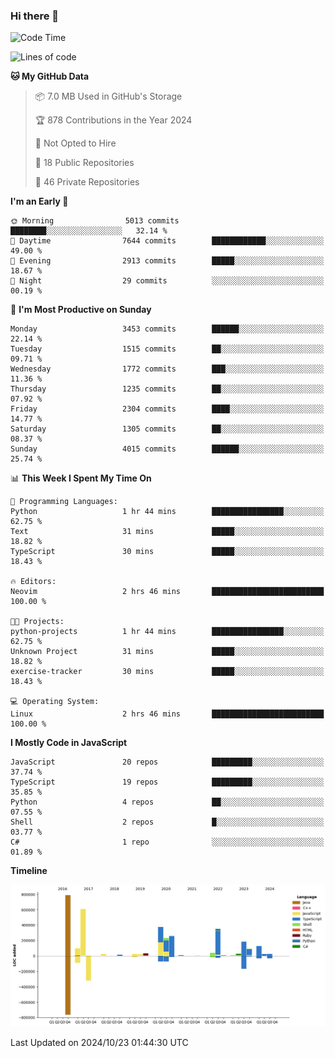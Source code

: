 ### Hi there 👋

<!--
**Clumsy-Coder/Clumsy-Coder** is a ✨ _special_ ✨ repository because its `README.md` (this file) appears on your GitHub profile.

Here are some ideas to get you started:

- 🔭 I’m currently working on ...
- 🌱 I’m currently learning ...
- 👯 I’m looking to collaborate on ...
- 🤔 I’m looking for help with ...
- 💬 Ask me about ...
- 📫 How to reach me: ...
- 😄 Pronouns: ...
- ⚡ Fun fact: ...
-->

<!-- anmol098/waka-readme-stats -->
<!--START_SECTION:waka-->
![Code Time](http://img.shields.io/badge/Code%20Time-909%20hrs%2054%20mins-blue)

![Lines of code](https://img.shields.io/badge/From%20Hello%20World%20I%27ve%20Written-3.4%20million%20lines%20of%20code-blue)

**🐱 My GitHub Data** 

> 📦 7.0 MB Used in GitHub's Storage 
 > 
> 🏆 878 Contributions in the Year 2024
 > 
> 🚫 Not Opted to Hire
 > 
> 📜 18 Public Repositories 
 > 
> 🔑 46 Private Repositories 
 > 
**I'm an Early 🐤** 

```text
🌞 Morning                5013 commits        ████████░░░░░░░░░░░░░░░░░   32.14 % 
🌆 Daytime                7644 commits        ████████████░░░░░░░░░░░░░   49.00 % 
🌃 Evening                2913 commits        █████░░░░░░░░░░░░░░░░░░░░   18.67 % 
🌙 Night                  29 commits          ░░░░░░░░░░░░░░░░░░░░░░░░░   00.19 % 
```
📅 **I'm Most Productive on Sunday** 

```text
Monday                   3453 commits        ██████░░░░░░░░░░░░░░░░░░░   22.14 % 
Tuesday                  1515 commits        ██░░░░░░░░░░░░░░░░░░░░░░░   09.71 % 
Wednesday                1772 commits        ███░░░░░░░░░░░░░░░░░░░░░░   11.36 % 
Thursday                 1235 commits        ██░░░░░░░░░░░░░░░░░░░░░░░   07.92 % 
Friday                   2304 commits        ████░░░░░░░░░░░░░░░░░░░░░   14.77 % 
Saturday                 1305 commits        ██░░░░░░░░░░░░░░░░░░░░░░░   08.37 % 
Sunday                   4015 commits        ██████░░░░░░░░░░░░░░░░░░░   25.74 % 
```


📊 **This Week I Spent My Time On** 

```text
💬 Programming Languages: 
Python                   1 hr 44 mins        ████████████████░░░░░░░░░   62.75 % 
Text                     31 mins             █████░░░░░░░░░░░░░░░░░░░░   18.82 % 
TypeScript               30 mins             █████░░░░░░░░░░░░░░░░░░░░   18.43 % 

🔥 Editors: 
Neovim                   2 hrs 46 mins       █████████████████████████   100.00 % 

🐱‍💻 Projects: 
python-projects          1 hr 44 mins        ████████████████░░░░░░░░░   62.75 % 
Unknown Project          31 mins             █████░░░░░░░░░░░░░░░░░░░░   18.82 % 
exercise-tracker         30 mins             █████░░░░░░░░░░░░░░░░░░░░   18.43 % 

💻 Operating System: 
Linux                    2 hrs 46 mins       █████████████████████████   100.00 % 
```

**I Mostly Code in JavaScript** 

```text
JavaScript               20 repos            █████████░░░░░░░░░░░░░░░░   37.74 % 
TypeScript               19 repos            █████████░░░░░░░░░░░░░░░░   35.85 % 
Python                   4 repos             ██░░░░░░░░░░░░░░░░░░░░░░░   07.55 % 
Shell                    2 repos             █░░░░░░░░░░░░░░░░░░░░░░░░   03.77 % 
C#                       1 repo              ░░░░░░░░░░░░░░░░░░░░░░░░░   01.89 % 
```



**Timeline**

![Lines of Code chart](https://raw.githubusercontent.com/Clumsy-Coder/Clumsy-Coder/main/assets/bar_graph.png)


 Last Updated on 2024/10/23 01:44:30 UTC
<!--END_SECTION:waka-->
